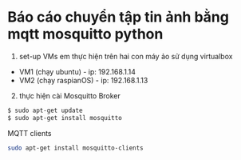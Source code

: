 # Báo cáo chuyển tập tin ảnh bằng mqtt mosquitto python

1. set-up VMs
em thực hiện trên hai con máy ảo sử dụng virtualbox <br />
- VM1 (chạy ubuntu) - ip: 192.168.1.14
- VM2 (chạy raspianOS) - ip: 192.168.1.13

2. thực hiện cài Mosquitto Broker
```bash
$ sudo apt-get update
$ sudo apt-get install mosquitto
```
MQTT clients <br />

```bash
sudo apt-get install mosquitto-clients
```
